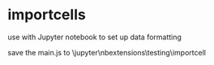 # importcells
use with Jupyter notebook to set up data formatting

save the main.js to \jupyter\nbextensions\testing\importcell
